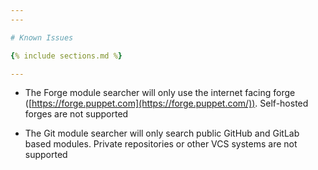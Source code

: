 ```yaml
---
---

# Known Issues

{% include sections.md %}

---
```


- The Forge module searcher will only use the internet facing forge ([https://forge.puppet.com](https://forge.puppet.com/)). Self-hosted forges are not supported

- The Git module searcher will only search public GitHub and GitLab based modules. Private repositories or other VCS systems are not supported
